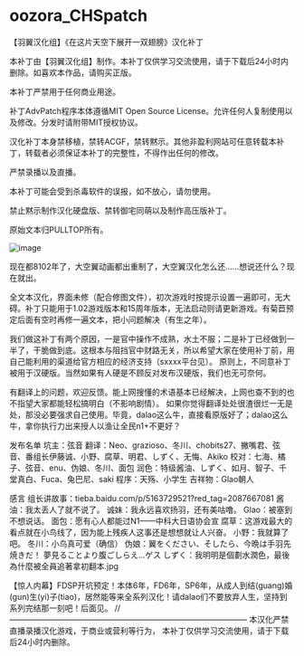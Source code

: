 # oozora_CHSpatch
【羽翼汉化组】《在这片天空下展开一双翅膀》汉化补丁

本补丁由【羽翼汉化组】制作。本补丁仅供学习交流使用，请于下载后24小时内删除。如喜欢本作品，请购买正版。

本补丁严禁用于任何商业用途。

补丁AdvPatch程序本体遵循MIT Open Source License。允许任何人复制使用以及修改。分发时请附带MIT授权协议。

汉化补丁本身禁移植，禁转ACGF，禁转黙示。其他非盈利网站可任意转载本补丁，转载者必须保证本补丁的完整性，不得作出任何的修改。

严禁录播以及直播。

本补丁可能会受到杀毒软件的误报，如不放心，请勿使用。

禁止黙示制作汉化硬盘版、禁转御宅同萌以及制作高压版补丁。

原始文本归PULLTOP所有。

![image](https://raw.githubusercontent.com/jszhtian/oozora_CHSpatch/master/staff.jpg)

现在都8102年了，大空翼动画都出重制了，大空翼汉化怎么还……想说还什么？现在就出。

全文本汉化，界面未修（配合修图文件），初次游戏时按提示设置一遍即可，无大碍。补丁只能用于1.02游戏版本和15周年版本，无法启动则请更新游戏。有菊苣预定后面有空时再修一遍文本，把小问题解决（有生之年）。

我们做这补丁有两个原因，一是官中操作不成熟，水土不服；二是补丁已经做到一半了，干脆做到底。这根本与阻挡官中财路无关，所以希望大家在使用补丁前，用自己能利用的渠道给官方相应的经济支持（sxxxx平台见）。
原则上，不同意补丁被用于汉硬版。当然如果有人硬是不顾反对发布汉硬版，我们也无可奈何。

有翻译上的问题，欢迎反馈。能上网搜懂的术语基本已经解决，上网也查不到的也不指望大家都能轻松搞明白（不影响剧情）。
如果你觉得翻译处处很渣很烂一无是处，那没必要强求自己使用。毕竟，dalao这么牛，直接看原版好了；dalao这么牛，拿你执行力出来授人以渔让全民n1+不更好？

发布名单
坑主：弦音
翻译：Neo、grazioso、冬川、chobits27、撇嘴君、弦音、番组长伊藤诚、小野、腐草、明君、しずく、无悔、Akiko
校对：七海、橘子、弦音、enu、伪娘、冬川、面包
润色：特级酱油、しずく、如月、智子、千堂真白、Fuca、兔巴尼、saki
程序：天殇、小学生
吉祥物：Glao朝人

感言
组长讲故事：tieba.baidu.com/p/5163729521?red_tag=2087667081
酱油：我太丢人了就不说了。
诚妹：我永远喜欢扬羽，还有美咕噜。
Glao：被塞到不想说话。
面包：愿有心人都能过N1——中科大日语协会宣
腐草：这游戏最大的看点就在小鸟线了，因为能上残疾人这事还是想想就让人兴奋。
小野：我就算了吧。
冬川：小鸟真可爱（确信）
伪娘：翼をください、そしたら、今晩は手羽先焼きだ！ 夢見ることより腹ごしらえ…ゲス
しずく：我明明是個劃水潤色，最後為什麼被全員追著拿初翻本.jpg

【惊人内幕】FDSP开坑预定！本体6年，FD6年，SP6年，从成人到结(guang)婚(gun)生(yi)子(tiao)，居然能等来全系列汉化！请dalao们不要放弃人生，坚持到系列完结那一刻吧！后面见。
//——————————————————————————————
本汉化严禁直播录播汉化游戏，于商业或营利等行为，
本补丁仅供学习交流使用，请于下载后24小时内删除。
